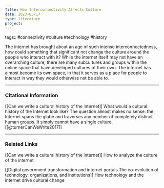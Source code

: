```yaml
---
Title: How Interconnectivity Affects Culture
date: 2023-03-17
type: literature
project:
---
```

tags:: #connectivity #culture #technology #history 

The internet has brought about an age of such intense interconnectedness, how could something that significant not change the culture around the people who interact with it? While the internet itself may not have an overarching culture, there are many subcultures and groups within the online space that have developed cultures of their own. The internet has almost become its own space, in that it serves as a place for people to interact in way they would otherwise not be able to.

---
### Citational Information

[[Can we write a cultural history of the Internet]]
	What would a cultural history of the Internet look like? The question almost makes no sense: the Internet spans the globe and traverses any number of completely distinct human groups. It simply cannot have a single culture.
[[@turnerCanWeWrite2017]]

---

### Related Links
[[Can we write a cultural history of the Internet]]
	How to analyze the culture of the internet

[[Digital government transformation and internet portals The co-evolution of technology, organizations, and institutions]]
	How technology and the internet drive cultural change
